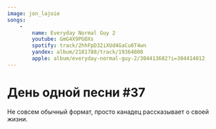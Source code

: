 ```yaml
---
image: jon_lajoie
songs:
    -
        name: Everyday Normal Guy 2
        youtube: GmG4X9PGOXs
        spotify: track/2hhFpD32iXUd4GaCu6T4wn
        yandex: album/2181788/track/19364808
        apple: album/everyday-normal-guy-2/304413682?i=304414012
---
```

# День одной песни #37

Не совсем обычный формат, просто канадец
рассказывает о своей жизни.